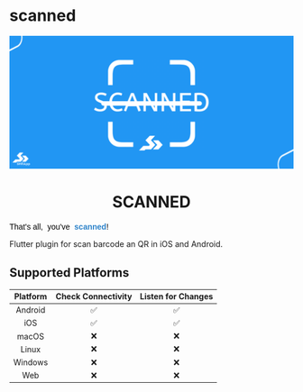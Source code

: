 # scanned

<p align="center">
  <a href="https://linkedin.com/in/sohrabonline">
    <img src="https://raw.githubusercontent.com/sohrabonline/scanned/master/assets/logo.png" width="640">
  </a>
  <h1 align="center">SCANNED</h1>
  <pre style="text-align: start;color: rgb(0, 0, 0);"><span style="color: rgb(0, 0, 0); font-family: Verdana, Geneva, sans-serif;">That's all,  you've </span><span style="font-family: Verdana, Geneva, sans-serif;"> <strong><span style="color: rgb(44, 130, 201);">scanned</span></strong>!</span></pre>


Flutter plugin for scan barcode an QR in iOS and Android.

## Supported Platforms

| Platform | Check Connectivity | Listen for Changes |
| :------: |:------------------:| :----------------: |
| Android  |         ✅          |         ✅         |
|   iOS    |         ✅          |         ✅         |
|  macOS   |         ❌          |         ❌         |
|  Linux   |         ❌          |         ❌         |
| Windows  |         ❌          |         ❌         |
|   Web    |         ❌          |         ❌         |

